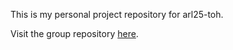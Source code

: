 This is my personal project repository for arl25-toh.

Visit the group repository [here](https://github.com/13ernhard/RobotLearningAdvanced).


